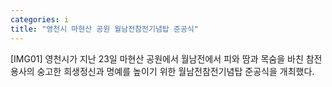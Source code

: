 ```yaml
---
categories: i
title: "영천시 마현산 공원 월남전참전기념탑 준공식"
---
```

[IMG01] 영천시가 지난 23일 마현산 공원에서 월남전에서 피와 땀과 목숨을 바친 참전용사의 숭고한 희생정신과 명예를 높이기 위한 월남전참전기념탑 준공식을 개최했다.